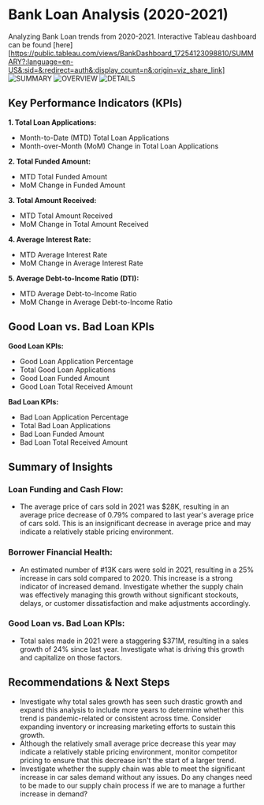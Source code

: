 # Bank Loan Analysis (2020-2021)
Analyzing Bank Loan trends from 2020-2021. Interactive Tableau dashboard can be found [here][https://public.tableau.com/views/BankDashboard_17254123098810/SUMMARY?:language=en-US&:sid=&:redirect=auth&:display_count=n&:origin=viz_share_link]
![SUMMARY](https://github.com/user-attachments/assets/b13f89c8-c894-4b41-848e-34da8859281e)
![OVERVIEW](https://github.com/user-attachments/assets/a57354a8-acf5-435d-a05d-54b190d5432d)
![DETAILS](https://github.com/user-attachments/assets/eddd852e-1b12-4c00-ae56-e9dc38038a94)
## Key Performance Indicators (KPIs)
**1. Total Loan Applications:**
* Month-to-Date (MTD) Total Loan Applications
* Month-over-Month (MoM) Change in Total Loan Applications

**2. Total Funded Amount:**
* MTD Total Funded Amount
* MoM Change in Funded Amount

**3. Total Amount Received:**
* MTD Total Amount Received
* MoM Change in Total Amount Received

**4. Average Interest Rate:**
* MTD Average Interest Rate
* MoM Change in Average Interest Rate

**5. Average Debt-to-Income Ratio (DTI):**
* MTD Average Debt-to-Income Ratio
* MoM Change in Average Debt-to-Income Ratio
## Good Loan vs. Bad Loan KPIs
**Good Loan KPIs:**
* Good Loan Application Percentage
* Total Good Loan Applications
* Good Loan Funded Amount
* Good Loan Total Received Amount

**Bad Loan KPIs:**
* Bad Loan Application Percentage
* Total Bad Loan Applications
* Bad Loan Funded Amount
* Bad Loan Total Received Amount
## Summary of Insights
### Loan Funding and Cash Flow:
* The average price of cars sold in 2021 was $28K, resulting in an average price decrease of 0.79% compared to last year's average price of cars sold. This is an insignificant decrease in average price and may indicate a relatively stable pricing environment.   
### Borrower Financial Health:
* An estimated number of #13K cars were sold in 2021, resulting in a 25% increase in cars sold compared to 2020. This increase is a strong indicator of increased demand. Investigate whether the supply chain was effectively managing this growth without significant stockouts, delays, or customer dissatisfaction and make adjustments accordingly.
### Good Loan vs. Bad Loan KPIs:
* Total sales made in 2021 were a staggering $371M, resulting in a sales growth of 24% since last year. Investigate what is driving this growth and capitalize on those factors. 
## Recommendations & Next Steps
* Investigate why total sales growth has seen such drastic growth and expand this analysis to include more years to determine whether this trend is pandemic-related or consistent across time. Consider expanding inventory or increasing marketing efforts to sustain this growth.
*  Although the relatively small average price decrease this year may indicate a relatively stable pricing environment, monitor competitor pricing to ensure that this decrease isn't the start of a larger trend.
*  Investigate whether the supply chain was able to meet the significant increase in car sales demand without any issues. Do any changes need to be made to our supply chain process if we are to manage a further increase in demand?  
 


